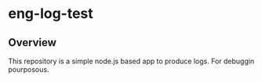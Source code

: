 # eng-log-test

## Overview

This repository is a simple node.js based app to produce logs. For debuggin pourposous.
